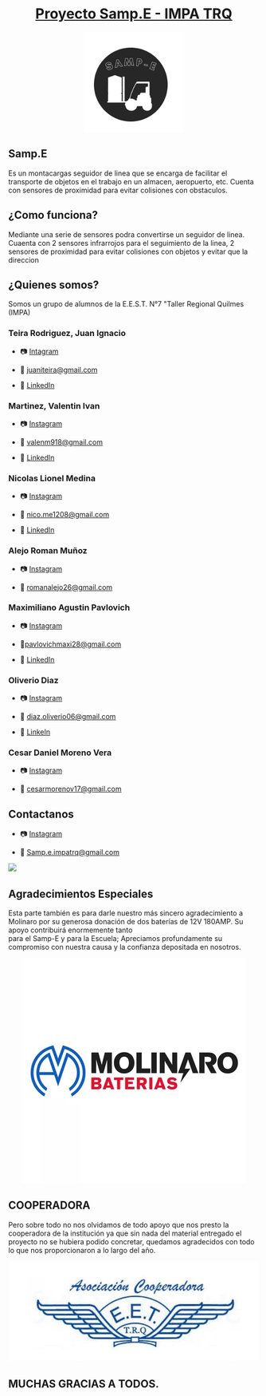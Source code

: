  <div align="center">

# [Proyecto Samp.E - IMPA TRQ](https://www.instagram.com/samp.e_/)

<img src=https://github.com/juanteira/Samp.e-2024/blob/main/LOGO/LOGO%20SAMP.E.png width="200" height="200" />

</div>

## Samp.E
Es un montacargas seguidor de linea que se encarga de facilitar el transporte de objetos en el trabajo en un almacen, aeropuerto, etc. Cuenta con sensores de proximidad para evitar colisiones con obstaculos.

## ¿Como funciona?
Mediante una serie de sensores podra convertirse un seguidor de linea. Cuaenta con 2 sensores infrarrojos para el seguimiento de la linea, 2 sensores de proximidad para evitar colisiones con objetos y evitar que la direccion  

## ¿Quienes somos?
Somos un grupo de alumnos de la E.E.S.T. N°7 "Taller Regional Quilmes (IMPA)

### Teira Rodriguez, Juan Ignacio
* 📷 [Intagram](https://www.instagram.com/brocoli_tr/)

* 📧 juaniteira@gmail.com

* 💼 [LinkedIn](https://www.linkedin.com/in/juan-ignacio-teira-rodriguez-832899302/)

### Martinez, Valentin Ivan
* 📷 [Instagram](https://www.instagram.com/_valencioo/) 

* 📧 valenm918@gmail.com

* 💼 [LinkedIn](https://www.linkedin.com/in/valentin-ivan-martinez-210978302/)

### Nicolas Lionel Medina
* 📷 [Instagram](https://www.instagram.com/_nicoo.05/)
 
* 📧 nico.me1208@gmail.com

* 💼 [LinkedIn](https://www.linkedin.com/in/nicolas-lionel-medina-719976302/)

### Alejo Roman Muñoz
* 📷 [Instagram](https://www.instagram.com/alejoroo_/)
  
* 📧 romanalejo26@gmail.com

 ### Maximiliano Agustin Pavlovich
* 📷 [Instagram](https://www.instagram.com/maxiis.1/)

* 📧pavlovichmaxi28@gmail.com

* 💼 [LinkedIn](https://www.linkedin.com/in/maxipavlovich/)


### Oliverio Diaz
* 📷 [Instagram](https://www.instagram.com/olidiazz_/) 

* 📧 diaz.oliverio06@gmail.com

* 💼 [LinkeIn](https://www.linkedin.com/in/olidiazz/)

### Cesar Daniel Moreno Vera
* 📷 [Instagram](https://www.instagram.com/cesar.daniel__/)

* 📧 cesarmorenov17@gmail.com

## Contactanos

* 📷 [Instagram](https://www.instagram.com/samp.e_/)

* 📧 Samp.e.impatrq@gmail.com


<img src= https://github.com/impatrq/samp.e/blob/main/Feria%20De%20%Ciencias%202024/GRUPO%20DIA%20DE%20LA%20FERIA%2022-11.JPG/>

## Agradecimientos Especiales

Esta parte también es para darle nuestro más sincero agradecimiento a Molinaro por su generosa donación de dos baterías de 12V 180AMP. Su apoyo contribuirá enormemente tanto          
para el Samp-E y para la Escuela;
Apreciamos profundamente su compromiso con nuestra causa y la confianza depositada en nosotros.

 <div align="center">
 <img src= https://github.com/impatrq/samp.e/blob/main/Baterias/Documentacion%20Baterias/molinaro.jpg />
 </div>

 ## COOPERADORA

 Pero sobre todo no nos olvidamos de todo apoyo que nos presto la cooperadora de la institución ya que sin nada del material entregado el proyecto no se hubiera podido concretar, 
 quedamos agradecidos con todo lo que nos proporcionaron a lo largo del año.

<div align="center">
 <img src= https://github.com/impatrq/samp.e/blob/main/Documentacion/Insumos%20Cooperadora/cooperadora.jpg />
 </div>

 ## MUCHAS GRACIAS A TODOS.
